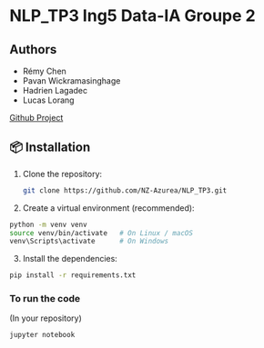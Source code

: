 # NLP_TP3 Ing5 Data-IA Groupe 2
## Authors
- Rémy Chen
- Pavan Wickramasinghage
- Hadrien Lagadec
- Lucas Lorang

[Github Project](https://github.com/NZ-Azurea/NLP_TP3)

## 📦 Installation

1. Clone the repository:
   ```bash
   git clone https://github.com/NZ-Azurea/NLP_TP3.git
   ```
2. Create a virtual environment (recommended):

  ```bash
python -m venv venv
source venv/bin/activate   # On Linux / macOS
venv\Scripts\activate      # On Windows
  ```

3. Install the dependencies:

  ```bash
pip install -r requirements.txt
  ```
### To run the code 

(In your repository)

  ```bash
jupyter notebook
```

